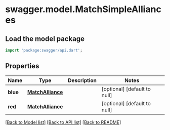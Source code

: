 # swagger.model.MatchSimpleAlliances

## Load the model package
```dart
import 'package:swagger/api.dart';
```

## Properties
Name | Type | Description | Notes
------------ | ------------- | ------------- | -------------
**blue** | [**MatchAlliance**](MatchAlliance.md) |  | [optional] [default to null]
**red** | [**MatchAlliance**](MatchAlliance.md) |  | [optional] [default to null]

[[Back to Model list]](../README.md#documentation-for-models) [[Back to API list]](../README.md#documentation-for-api-endpoints) [[Back to README]](../README.md)


